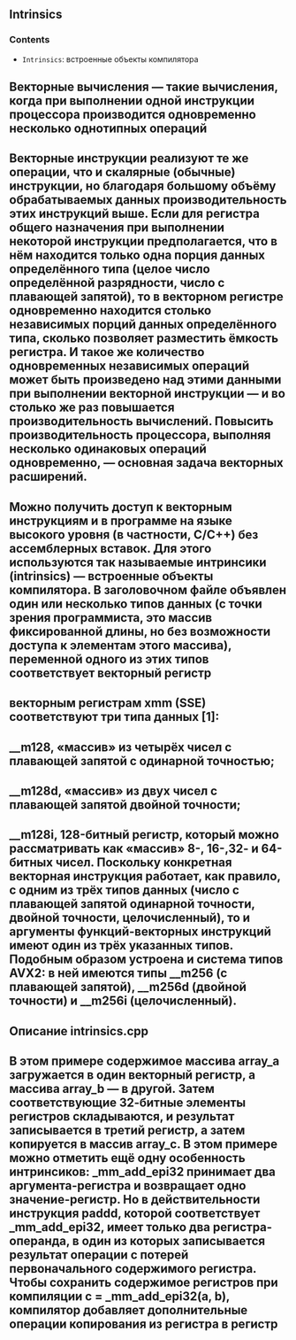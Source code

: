 ## Intrinsics

### Contents
* `Intrinsics`: встроенные объекты компилятора

## Векторные вычисления — такие вычисления, когда при выполнении одной инструкции процессора производится  одновременно несколько однотипных операций

## Векторные инструкции реализуют те же операции, что и скалярные (обычные) инструкции, но благодаря большому объёму обрабатываемых данных производительность этих инструкций выше. Если для регистра общего назначения при выполнении некоторой инструкции предполагается, что в нём находится только одна порция данных определённого типа (целое число определённой разрядности, число с плавающей запятой), то в векторном регистре одновременно находится столько независимых порций данных определённого типа, сколько позволяет разместить ёмкость регистра. И такое же количество одновременных независимых операций может быть произведено над этими данными при выполнении векторной инструкции — и во столько же раз повышается производительность вычислений. Повысить производительность процессора, выполняя несколько одинаковых операций одновременно, — основная задача векторных расширений.

## Можно получить доступ к векторным инструкциям и в программе на языке высокого уровня (в частности, C/C++) без ассемблерных вставок. Для этого используются так называемые интринсики (intrinsics) — встроенные объекты компилятора. В заголовочном файле объявлен один или несколько типов данных (с точки зрения программиста, это массив фиксированной длины, но без возможности доступа к элементам этого массива), переменной одного из этих типов соответствует векторный регистр

## векторным регистрам xmm (SSE) соответствуют три типа данных [1]:  
## __m128, «массив» из четырёх чисел с плавающей запятой с одинарной точностью; 
## __m128d, «массив» из двух чисел с плавающей запятой двойной точности;
## __m128i, 128-битный регистр, который можно рассматривать как «массив» 8-, 16-,32- и 64-битных чисел. Поскольку конкретная векторная инструкция работает, как правило, с одним из трёх типов данных (число с плавающей запятой одинарной точности, двойной точности, целочисленный), то и аргументы функций-векторных инструкций имеют один из трёх указанных типов. Подобным образом устроена и система типов AVX2: в ней имеются типы __m256 (с плавающей запятой), __m256d (двойной точности) и __m256i (целочисленный).

## Описание intrinsics.cpp
## В этом примере содержимое массива array_a загружается в один векторный регистр, а массива array_b — в другой. Затем соответствующие 32-битные элементы регистров складываются, и результат записывается в третий регистр, а затем копируется в массив array_c. В этом примере можно отметить ещё одну особенность интринсиков: _mm_add_epi32 принимает два аргумента-регистра и возвращает одно значение-регистр. Но в действительности инструкция paddd, которой соответствует _mm_add_epi32, имеет только два регистра-операнда, в один из которых записывается результат операции с потерей первоначального содержимого регистра. Чтобы сохранить содержимое регистров при компиляции c = _mm_add_epi32(a, b), компилятор добавляет дополнительные операции копирования из регистра в регистр

